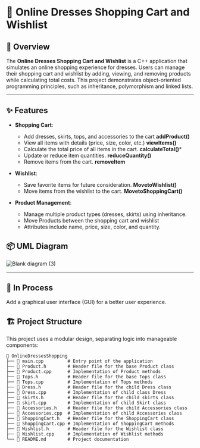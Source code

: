 
# 🛒 Online Dresses Shopping Cart and Wishlist

## 📖 Overview
The **Online Dresses Shopping Cart and Wishlist** is a C++ application that simulates an online shopping experience for dresses. Users can manage their shopping cart and wishlist by adding, viewing, and removing products while calculating total costs. This project demonstrates object-oriented programming principles, such as inheritance, polymorphism and linked lists.

---

## ✨ Features
- **Shopping Cart**:
  - Add dresses, skirts, tops, and accessories to the cart ****addProduct()****
  - View all items with details (price, size, color, etc.) ****viewItems()****
  - Calculate the total price of all items in the cart. ****calculateTotal()*****
  - Update or reduce item quantities.    ****reduceQuantity()****
  - Remove items from the cart.  ****removeItem****

- **Wishlist**:
  - Save favorite items for future consideration. ****MovetoWishlist()****
  - Move items from the wishlist to the cart.  ****MovetoShoppingCart()****

- **Product Management**:
  - Manage multiple product types (dresses, skirts) using inheritance. 
  - Move Products between the shopping cart and wishlist 
  - Attributes include name, price, size, color, and quantity.

📦 **UML Diagram**
-------------------------
![Blank diagram (3)](https://github.com/user-attachments/assets/10fb2da7-980f-48c8-8de1-c3380a664e8a)

---

##  🎯  In Process
Add a graphical user interface (GUI) for a better user experience.

## 🏗️ Project Structure
This project uses a modular design, separating logic into manageable components:


```plaintext
📂 OnlineDressesShopping
├── 📄 main.cpp         # Entry point of the application
├── 📄 Product.h        # Header file for the base Product class
├── 📄 Product.cpp      # Implementation of Product methods
├── 📄 Tops.h           # Header file for the base Tops class
├── 📄 Tops.cpp         # Implementation of Tops methods
├── 📄 Dress.h          # Header file for the child Dress class
├── 📄 Dress.cpp        # Implementation of child class Dress
├── 📄 skirts.h         # Header file for the child skirts class
├── 📄 skirt.cpp        # Implementation of child Skirt class
├── 📄 Accessories.h    # Header file for the child Accessories class
├── 📄 Accessories.cpp  # Implementation of child Accessories class
├── 📄 ShoppingCart.h   # Header file for the ShoppingCart class
├── 📄 ShoppingCart.cpp # Implementation of ShoppingCart methods
├── 📄 Wishlist.h       # Header file for the Wishlist class
├── 📄 Wishlist.cpp     # Implementation of Wishlist methods
└── 📄 README.md        # Project documentation

